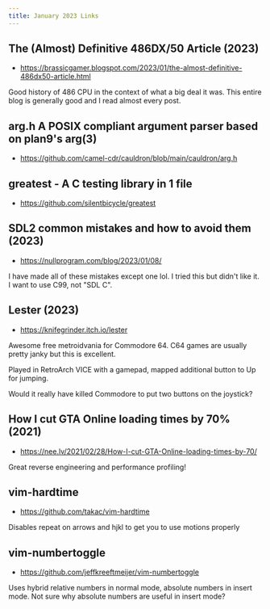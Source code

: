 ```yaml
---
title: January 2023 Links
---
```


## The (Almost) Definitive 486DX/50 Article (2023)

* <https://brassicgamer.blogspot.com/2023/01/the-almost-definitive-486dx50-article.html>

Good history of 486 CPU in the context of what a big deal it was. This entire blog is generally good and I read almost every post.

## arg.h A POSIX compliant argument parser based on plan9's arg(3)

* <https://github.com/camel-cdr/cauldron/blob/main/cauldron/arg.h>

## greatest - A C testing library in 1 file

* <https://github.com/silentbicycle/greatest>

## SDL2 common mistakes and how to avoid them (2023)

* <https://nullprogram.com/blog/2023/01/08/>

I have made all of these mistakes except one lol. I tried this but didn't like it. I want to use C99, not "SDL C".

## Lester (2023)

* <https://knifegrinder.itch.io/lester>

Awesome free metroidvania for Commodore 64. C64 games are usually pretty janky but this is excellent.

Played in RetroArch VICE with a gamepad, mapped additional button to Up for jumping.

Would it really have killed Commodore to put two buttons on the joystick?

## How I cut GTA Online loading times by 70% (2021)

* <https://nee.lv/2021/02/28/How-I-cut-GTA-Online-loading-times-by-70/>

Great reverse engineering and performance profiling!

## vim-hardtime

* <https://github.com/takac/vim-hardtime>

Disables repeat on arrows and hjkl to get you to use motions properly

## vim-numbertoggle

* <https://github.com/jeffkreeftmeijer/vim-numbertoggle>

Uses hybrid relative numbers in normal mode, absolute numbers in insert mode. Not sure why absolute numbers are useful in insert mode?

